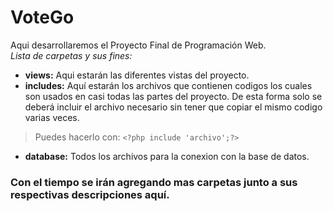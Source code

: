 # VoteGo
Aqui desarrollaremos el Proyecto Final de Programación Web.   
*Lista de carpetas y sus fines:*
* **views:** 
Aqui estarán las diferentes vistas del proyecto.
* **includes:**
Aquí estarán los archivos que contienen codigos los cuales son usados en casi todas las partes del proyecto. De esta forma solo se deberá incluir el archivo necesario sin tener que copiar el mismo codigo varias veces.
>Puedes hacerlo con: `<?php include 'archivo';?>`
* **database:**
Todos los archivos para la conexion con la base de datos.


### Con el tiempo se irán agregando mas carpetas junto a sus respectivas descripciones aquí.

